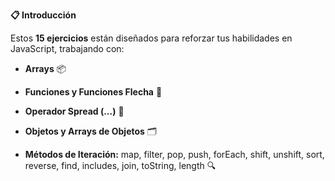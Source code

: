 <strong>📋 Introducción</strong>

Estos <strong>15 ejercicios</strong> están diseñados para reforzar tus habilidades en JavaScript, trabajando con:

- <strong>Arrays</strong> 📦

- <strong>Funciones y Funciones Flecha</strong> 🚀

- <strong>Operador Spread (...)</strong> 🔄

- <strong>Objetos y Arrays de Objetos</strong> 🗂️

- <strong>Métodos de Iteración:</strong> map, filter, pop, push, forEach, shift, unshift, sort, reverse, find, includes, join, toString, length 🔍